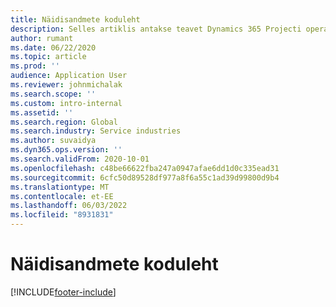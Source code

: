 ```yaml
---
title: Näidisandmete koduleht
description: Selles artiklis antakse teavet Dynamics 365 Projecti operatsioonide jaoks saadaolevate näidisandmete kohta.
author: rumant
ms.date: 06/22/2020
ms.topic: article
ms.prod: ''
audience: Application User
ms.reviewer: johnmichalak
ms.search.scope: ''
ms.custom: intro-internal
ms.assetid: ''
ms.search.region: Global
ms.search.industry: Service industries
ms.author: suvaidya
ms.dyn365.ops.version: ''
ms.search.validFrom: 2020-10-01
ms.openlocfilehash: c48be66622fba247a0947afae6dd1d0c335ead31
ms.sourcegitcommit: 6cfc50d89528df977a8f6a55c1ad39d99800d9b4
ms.translationtype: MT
ms.contentlocale: et-EE
ms.lasthandoff: 06/03/2022
ms.locfileid: "8931831"
---
```

# <a name="sample-data-home-page"></a>Näidisandmete koduleht


[!INCLUDE[footer-include](../includes/footer-banner.md)]